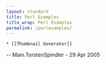 ```yaml
---
layout: standard
title: Perl Examples
title_wrap: Perl Examples
permalink: /perlexamples/
---
```


    * [[Thumbnail Generator]]

-- Main.TorstenSpindler - 29 Apr 2005
